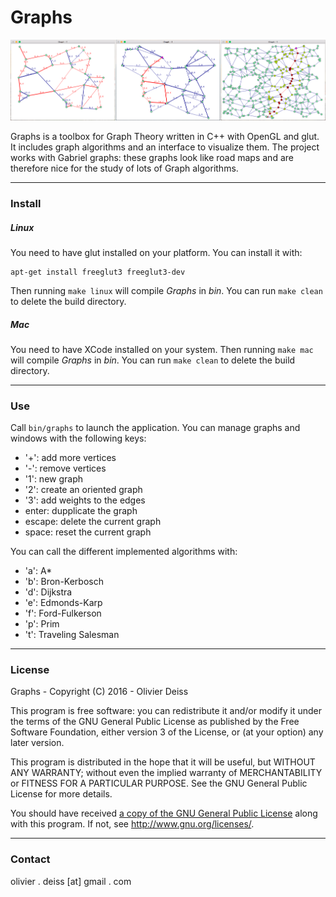 # Graphs

![Screenshot](media/Screenshot.png)

Graphs is a toolbox for Graph Theory written in C++ with OpenGL and glut. It includes graph algorithms and an interface to visualize them. The project works with Gabriel graphs: these graphs look like road maps and are therefore nice for the study of lots of Graph algorithms.

***

### Install

##### Linux

You need to have glut installed on your platform. You can install it with:

	apt-get install freeglut3 freeglut3-dev

Then running `make linux` will compile *Graphs* in *bin*. You can run `make clean` to delete the build directory.

##### Mac

You need to have XCode installed on your system. Then running `make mac` will compile *Graphs* in *bin*. You can run `make clean` to delete the build directory.

***

### Use

Call `bin/graphs` to launch the application. You can manage graphs and windows with the following keys: 
* '+': add more vertices
* '-': remove vertices
* '1': new graph
* '2': create an oriented graph
* '3': add weights to the edges
* enter: dupplicate the graph
* escape: delete the current graph
* space: reset the current graph

You can call the different implemented algorithms with:
* 'a': A*
* 'b': Bron-Kerbosch
* 'd': Dijkstra
* 'e': Edmonds-Karp
* 'f': Ford-Fulkerson
* 'p': Prim
* 't': Traveling Salesman

***

### License

Graphs - Copyright (C) 2016 -  Olivier Deiss

This program is free software: you can redistribute it and/or modify
it under the terms of the GNU General Public License as published by
the Free Software Foundation, either version 3 of the License, or
(at your option) any later version.

This program is distributed in the hope that it will be useful,
but WITHOUT ANY WARRANTY; without even the implied warranty of
MERCHANTABILITY or FITNESS FOR A PARTICULAR PURPOSE.  See the
GNU General Public License for more details.

You should have received [a copy of the GNU General Public License](COPYING)
along with this program. If not, see <http://www.gnu.org/licenses/>.

***

### Contact

olivier . deiss [at] gmail . com
